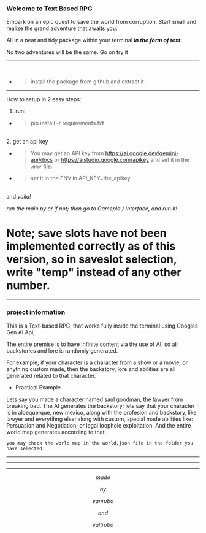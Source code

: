 ### Welcome to Text Based RPG

Embark on an epic quest to save the world from corruption. Start small and realize the grand adventure that awaits you.

All in a neat and tidy package within your terminal ***in the form of text***.

No two adventures will be the same. Go on try it

---
<br>
  
-  > install the package from github and extract it.

---
How to setup in 2 easy steps:


1. run: 

- > pip install -r requirements.txt

\
2. get an api key 
 
- > You may get an API key from https://ai.google.dev/gemini-api/docs or https://aistudio.google.com/apikey and set it in the .env file.
- > set it in the.ENV in API_KEY=the_apikey

\
and *voila!*

*run the main.py or if not; then go to Gamepla / Interface, and run it!*

# Note; save slots have not been implemented correctly as of this version, so in saveslot selection, write "temp" instead of any other number.


---

### project information

This is a Text-based RPG, that works fully inside the terminal using Googles Gen AI Api;

The entire premise is to have infinite content via the use of AI; so all backstories and lore is randomly generated. 

For example; if your character is a character from a show or a movie; or anything custom made, then the backstory, lore and abilities are all generated related to that character.

- Practical Example

Lets say you made a character named saul goodman, the lawyer from breaking bad.
The AI generates the backstory; lets say that your character is in albequerque, new mexico, along with the profesion and backstory, like lawyer and everytihng else; along with custom, special made abilities like: Persuasion and Negotiation; or legal loophole exploitation. And the entire world map generates according to that. 

```
you may check the world map in the world.json file in the folder you have selected
```

---
---
---

$$ made $$

$$ by $$

$$ vanrobo $$

$$ and $$

$$ valtrobo $$
